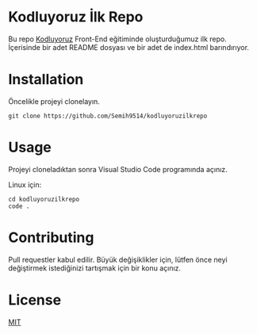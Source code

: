 # Kodluyoruz İlk Repo

Bu repo [Kodluyoruz](https://www.kodluyoruz.org/) Front-End eğitiminde oluşturduğumuz ilk repo. İçerisinde bir adet README dosyası ve bir adet de index.html barındırıyor.

# Installation
Öncelikle projeyi clonelayın. 

 ```
git clone https://github.com/Semih9514/kodluyoruzilkrepo
 ```



# Usage
Projeyi cloneladıktan sonra Visual Studio Code programında açınız.

Linux için:
 ```
cd kodluyoruzilkrepo
code .
 ```

# Contributing
Pull requestler kabul edilir. Büyük değişiklikler için, lütfen önce neyi değiştirmek istediğinizi tartışmak için bir konu açınız.


# License
[MIT](https://choosealicense.com/licenses/mit/)